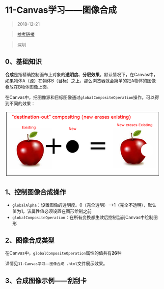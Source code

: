#    11-Canvas学习——图像合成

> 2018-12-21

> [参考链接](https://www.w3cplus.com/canvas/compositing.html)

> 深圳

## 0、基础知识

**合成**是指精确控制画布上对象的**透明度、分层效果**。默认情况下，在Canvas中，如果物体A（源）在物体B（目标）之上，那么浏览器就会简单的把A物体的图像叠放在B物体图像上面。

在Canvas中，把图像源和目标图像通过`globalCompositeOperation`操作，可以得到不同的效果：

![](images\11.0.1.png)

## 1、控制图像合成操作

- `globalAlpha`：设置图像的透明度。0（完全透明）——>1（完全不透明），默认值为1。该属性值必须设置在图形绘制之前
- `globalCompositeOperation`：在所有变换都生效后控制当前Canvas中绘制图形

## 2、图像合成类型

在Canvas中，`globalCompositeOperation`属性的值共有**26**种

详情见`11-Canvas学习——图像合成 .html`文件展示效果。

## 3、合成图像示例——刮刮卡

